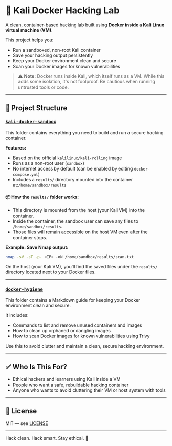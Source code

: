 # 🐳 Kali Docker Hacking Lab

A clean, container-based hacking lab built using **Docker inside a Kali Linux virtual machine (VM)**.

This project helps you:
- Run a sandboxed, non-root Kali container
- Save your hacking output persistently
- Keep your Docker environment clean and secure
- Scan your Docker images for known vulnerabilities


> ⚠️ **Note:** Docker runs inside Kali, which itself runs as a VM. While this adds some isolation, it's not foolproof. Be cautious when running untrusted tools or code.

---

## 📁 Project Structure

### [`kali-docker-sandbox`](./kali-docker-sandbox)

This folder contains everything you need to build and run a secure hacking container.

**Features:**

- Based on the official `kalilinux/kali-rolling` image
- Runs as a non-root user (`sandbox`)
- No internet access by default (can be enabled by editing `docker-compose.yml`)
- Includes a `results/` directory mounted into the container at:`/home/sandbox/results`

#### 📦 How the `results/` folder works:
- This directory is mounted from the host (your Kali VM) into the container.
- Inside the container, the sandbox user can save any files to `/home/sandbox/results`.
- Those files will remain accessible on the host VM even after the container stops.

**Example: Save Nmap output:**

```bash
nmap -sV -sT -p- <IP> -oN /home/sandbox/results/scan.txt
```

On the host (your Kali VM), you’ll find the saved files under the `results/` directory located next to your Docker files.

---

### [`docker-hygiene`](./docker-hygiene)

This folder contains a Markdown guide for keeping your Docker environment clean and secure.

It includes:
- Commands to list and remove unused containers and images
- How to clean up orphaned or dangling images
- How to scan Docker images for known vulnerabilities using Trivy

Use this to avoid clutter and maintain a clean, secure hacking environment.

---

## ✅ Who Is This For?

- Ethical hackers and learners using Kali inside a VM
- People who want a safe, rebuildable hacking container
- Anyone who wants to avoid cluttering their VM or host system with tools

---

## 📜 License

MIT — see [LICENSE](./LICENSE)

---

Hack clean. Hack smart. Stay ethical. 🧠
